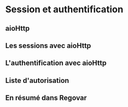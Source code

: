 # Session et authentification

## aioHttp

## Les sessions avec aioHttp


## L'authentification avec aioHttp


## Liste d'autorisation


## En résumé dans Regovar